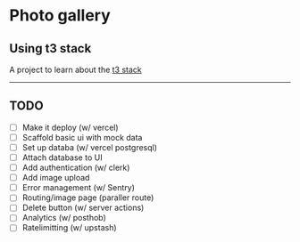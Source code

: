 # Photo gallery

## Using t3 stack

A project to learn about the [t3 stack](https://create.t3.gg/)

---

## TODO

- [ ] Make it deploy (w/ vercel)
- [ ] Scaffold basic ui with mock data
- [ ] Set up databa (w/ vercel postgresql)
- [ ] Attach database to UI
- [ ] Add authentication (w/ clerk)
- [ ] Add image upload
- [ ] Error management (w/ Sentry)
- [ ] Routing/image page (paraller route)
- [ ] Delete button (w/ server actions)
- [ ] Analytics (w/ posthob)
- [ ] Ratelimitting (w/ upstash)

